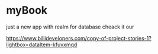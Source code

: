 # myBook
just a new app with realm for database cheack it our 

https://www.billidevelopers.com/copy-of-project-stories-1?lightbox=dataItem-kfuvxmqd

